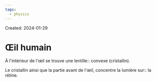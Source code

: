 ```yaml
---
tags:
  - physics
---
```

Created: 2024-01-29

# Œil humain
À l'intérieur de l'œil se trouve une lentille:: convexe (cristallin).
<!--SR:!2024-04-12,45,250-->

Le cristallin ainsi que la partie avant de l'œil, concentre la lumière sur:: la rétine.
<!--SR:!2024-05-13,64,250-->

